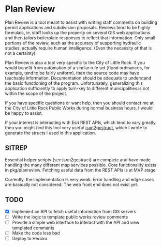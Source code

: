 # Plan Review

Plan Review is a tool meant to assist with writing staff comments on building permit applications and subdivision proposals. Reviews tend to be highly formulaic, ie, staff looks up the property on several GIS web applications and then tailors boilerplate responses to reflect that information. Only small portions of the review, such as the accuracy of supporting hydraulic studies, actually require human intelligence. (Even the necessity of that is not a certainty)

Plan Review is also a tool very specific to the City of Little Rock. If you would benefit from automation of a similar rule set (flood ordinances, for example, tend to be fairly uniform), then the source code may have teachable information. Documentation should be adequate to understand the basic functioning of the program. Unfortunately, generalizing this application sufficiently to apply turn-key to different municipalities is not within the scope of the project.

If you have specific questions or want help, then you should contact me at the City of Little Rock Public Works during normal business hours. I would be happy to assist.

If your interest is interacting with Esri REST APIs, which tend to vary greatly, then you might find this tool very useful [json2gostruct](https://github.com/skreimeyer/json2gostruct), which I wrote to generate the structs I used in this application.

## SITREP

Essential helper scripts (see json2gostruct) are complete and have made handling the many different map services possible. Core functionality exists in pkg/planreview. Fetching useful data from the REST APIs is at MVP stage

Currently, the implementation is very weak. Error handling and edge cases are basically not considered. The web front end does not exist yet.

## TODO
- [X] Implement an API to fetch useful information from GIS servers
- [ ] Write the logic to template public works review comments
- [ ] Provide a simple web interface to interact with the API and view templated comments
- [ ] Make the code less bad
- [ ] Deploy to Heroku
